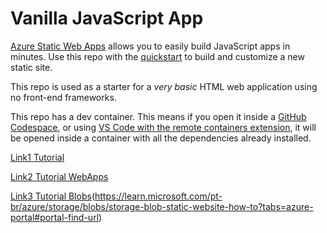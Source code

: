 # Vanilla JavaScript App

[Azure Static Web Apps](https://docs.microsoft.com/azure/static-web-apps/overview) allows you to easily build JavaScript apps in minutes. Use this repo with the [quickstart](https://docs.microsoft.com/azure/static-web-apps/getting-started?tabs=vanilla-javascript) to build and customize a new static site.

This repo is used as a starter for a _very basic_ HTML web application using no front-end frameworks.

This repo has a dev container. This means if you open it inside a [GitHub Codespace](https://github.com/features/codespaces), or using [VS Code with the remote containers extension](https://code.visualstudio.com/docs/remote/containers), it will be opened inside a container with all the dependencies already installed.


[Link1 Tutorial](https://learn.microsoft.com/pt-br/azure/static-web-apps/get-started-portal?tabs=vanilla-javascript&pivots=github&authuser=0)


[Link2 Tutorial WebApps](https://learn.microsoft.com/pt-pt/azure/static-web-apps/getting-started?tabs=vanilla-javascript)

[Link3 Tutorial Blobs](https://learn.microsoft.com/pt-br/azure/storage/blobs/storage-blob-static-website-host)(https://learn.microsoft.com/pt-br/azure/storage/blobs/storage-blob-static-website-how-to?tabs=azure-portal#portal-find-url)

